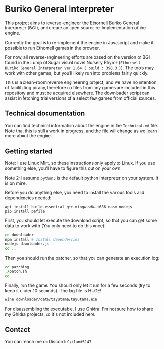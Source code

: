 Buriko General Interpreter
==========================

This project aims to reverse-engineer the Ethornell Buriko General Interpreter (BGI), and create an open source re-implementation of the engine.

Currently the goal is to re-implement the engine in Javascript and make it possible to run Ethornell games in the browser.

For now, all reverse-engineering efforts are based on the version of BGI found in the Lump of Sugar visual novel Nursery Rhyme (`Ethornell - Buriko General Interpreter ver 1.64 ( build : 398.3 )`). The tools may work with other games, but you'll likely run into problems fairly quickly.

This is a clean-room reverse engineering project, and we have no intention of facilitating piracy, therefore no files from any games are included in this repository and must be acquired elsewhere. The downloader script can assist in fetching trial versions of a select few games from official sources.

Technical documentation
-----------------------

You can find technical information about the engine in the `Technical.md` file. Note that this is still a work in progress, and the file will change as we learn more about the engine.

Getting started
---------------

Note: I use Linux Mint, so these instructions only apply to Linux. If you use something else, you'll have to figure this out on your own.

Note 2: I assume `python3` is the default python interpreter on your system. It is on mine.

Before you do anything else, you need to install the various tools and dependencies needed:
```sh
apt install build-essential g++-mingw-w64-i686 nasm nodejs
pip install pefile
```

First, you should let execute the download script, so that you can get some data to work with (You only need to do this once):
```sh
cd downloader
npm install # Install dependencies
nodejs downloader.js
cd ..
```

Then you should run the patcher, so that you can generate an execution log:
```sh
cd patching
./patch.sh
cd ..
```

Finally, run the game. You should only let it run for a few seconds (try to keep it under 10 seconds). The log file is HUGE!
```sh
wine downloader/data/tayutama/tayutama.exe
```

For disassembling the executable, I use Ghidra. I'm not sure how to share my Ghidra projects, so it's not included here.

Contact
-------

You can reach me on Discord: `Cytlan#5147`

